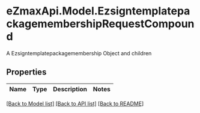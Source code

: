 # eZmaxApi.Model.EzsigntemplatepackagemembershipRequestCompound
A Ezsigntemplatepackagemembership Object and children

## Properties

Name | Type | Description | Notes
------------ | ------------- | ------------- | -------------

[[Back to Model list]](../README.md#documentation-for-models) [[Back to API list]](../README.md#documentation-for-api-endpoints) [[Back to README]](../README.md)

